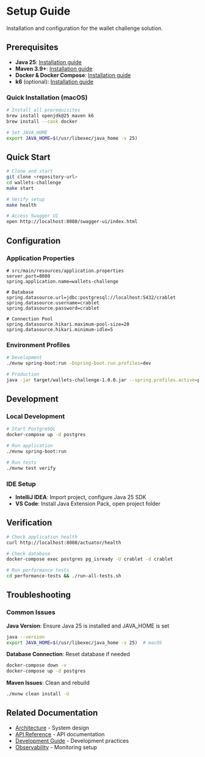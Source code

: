 # Setup Guide

Installation and configuration for the wallet challenge solution.

## Prerequisites

- **Java 25**: [Installation guide](https://adoptium.net/temurin/releases/)
- **Maven 3.9+**: [Installation guide](https://maven.apache.org/install.html)
- **Docker & Docker Compose**: [Installation guide](https://docs.docker.com/get-docker/)
- **k6** (optional): [Installation guide](https://k6.io/docs/getting-started/installation/)

### Quick Installation (macOS)

```bash
# Install all prerequisites
brew install openjdk@25 maven k6
brew install --cask docker

# Set JAVA_HOME
export JAVA_HOME=$(/usr/libexec/java_home -v 25)
```

## Quick Start

```bash
# Clone and start
git clone <repository-url>
cd wallets-challenge
make start

# Verify setup
make health

# Access Swagger UI
open http://localhost:8080/swagger-ui/index.html
```

## Configuration

### Application Properties

```properties
# src/main/resources/application.properties
server.port=8080
spring.application.name=wallets-challenge

# Database
spring.datasource.url=jdbc:postgresql://localhost:5432/crablet
spring.datasource.username=crablet
spring.datasource.password=crablet

# Connection Pool
spring.datasource.hikari.maximum-pool-size=20
spring.datasource.hikari.minimum-idle=5
```

### Environment Profiles

```bash
# Development
./mvnw spring-boot:run -Dspring-boot.run.profiles=dev

# Production
java -jar target/wallets-challenge-1.0.0.jar --spring.profiles.active=prod
```

## Development

### Local Development

```bash
# Start PostgreSQL
docker-compose up -d postgres

# Run application
./mvnw spring-boot:run

# Run tests
./mvnw test verify
```

### IDE Setup

- **IntelliJ IDEA**: Import project, configure Java 25 SDK
- **VS Code**: Install Java Extension Pack, open project folder

## Verification

```bash
# Check application health
curl http://localhost:8080/actuator/health

# Check database
docker-compose exec postgres pg_isready -U crablet -d crablet

# Run performance tests
cd performance-tests && ./run-all-tests.sh
```

## Troubleshooting

### Common Issues

**Java Version**: Ensure Java 25 is installed and JAVA_HOME is set

```bash
java --version
export JAVA_HOME=$(/usr/libexec/java_home -v 25)  # macOS
```

**Database Connection**: Reset database if needed

```bash
docker-compose down -v
docker-compose up -d postgres
```

**Maven Issues**: Clean and rebuild

```bash
./mvnw clean install -U
```

## Related Documentation

- [Architecture](../architecture/README.md) - System design
- [API Reference](../api/README.md) - API documentation
- [Development Guide](../development/README.md) - Development practices
- [Observability](../observability/README.md) - Monitoring setup
